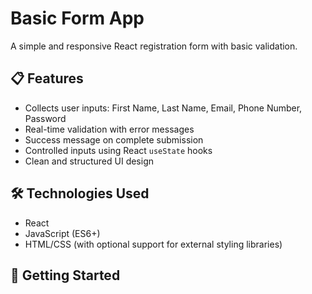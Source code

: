 # Basic Form App

A simple and responsive React registration form with basic validation.

## 📋 Features

- Collects user inputs: First Name, Last Name, Email, Phone Number, Password
- Real-time validation with error messages
- Success message on complete submission
- Controlled inputs using React `useState` hooks
- Clean and structured UI design

## 🛠️ Technologies Used

- React
- JavaScript (ES6+)
- HTML/CSS (with optional support for external styling libraries)

## 🚀 Getting Started
